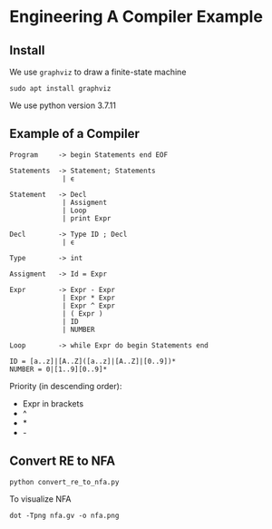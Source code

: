 # Engineering A Compiler Example

## Install
We use `graphviz` to draw a finite-state machine
```
sudo apt install graphviz
```

We use python version 3.7.11

## Example of a Compiler
```
Program     -> begin Statements end EOF

Statements  -> Statement; Statements
             | ϵ

Statement   -> Decl
             | Assigment
             | Loop
             | print Expr

Decl        -> Type ID ; Decl
             | ϵ

Type        -> int

Assigment   -> Id = Expr

Expr        -> Expr - Expr
             | Expr * Expr
             | Expr ^ Expr
             | ( Expr )
             | ID
             | NUMBER

Loop        -> while Expr do begin Statements end

ID = [a..z]|[A..Z]([a..z]|[A..Z]|[0..9])*
NUMBER = 0|[1..9][0..9]*
```

Priority (in descending order):
- Expr in brackets
- ^
- \*
- \-

## Convert RE to NFA
```
python convert_re_to_nfa.py
```

To visualize NFA
```
dot -Tpng nfa.gv -o nfa.png
```
